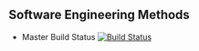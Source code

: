 ## Software Engineering Methods

- Master Build Status [![Build Status](https://travis-ci.com/ErolBirced/sem.svg?branch=main)](https://travis-ci.com/ErolBirced/sem)